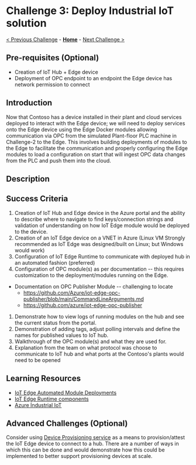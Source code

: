 # Challenge 3: Deploy Industrial IoT solution

[< Previous Challenge](./Challenge-02.md) - **[Home](../README.md)** - [Next Challenge >](./Challenge-04.md)

## Pre-requisites (Optional)
+ Creation of IoT Hub + Edge device
+ Deployment of OPC endpoint to an endpoint the Edge device has network permission to connect


## Introduction
Now that Contoso has a device installed in their plant and cloud services deployed to interact with the Edge device; we will need to deploy services onto the Edge device using the Edge Docker modules allowing communication via OPC from the simulated Plant-floor PLC machine in Challenge-2 to the Edge.  This involves building deployments of modules to the Edge to facilitate the communication and properly configuring the Edge modules to load a configuration on start that will ingest OPC data changes from the PLC and push them into the cloud.

## Description

## Success Criteria
1. Creation of IoT Hub and Edge device in the Azure portal and the ability to describe where to navigate to find keys/connection strings and validation of understanding on how IoT Edge module would be deployed to the device.
1. Creation of an IoT Edge device on a VNET in Azure (Linux VM Strongly recommended as IoT Edge was designed/built on Linux; but Windows would work)
1. Configuration of IoT Edge Runtime to communicate with deployed hub in an automated fashion (preferred)
1. Configuration of OPC module(s) as per documentation -- this requires customization to the deployment/modules running on the Edge.
 + Documentation on OPC Publisher Module -- challenging to locate
    - https://github.com/Azure/iot-edge-opc-publisher/blob/main/CommandLineArguments.md
    - https://github.com/azure/iot-edge-opc-publisher
1. Demonstrate how to view logs of running modules on the hub and see the current status from the portal.
1. Demonstration of adding tags, adjust polling intervals and define the names for published values to IoT hub.
1. Walkthrough of the OPC module(s) and what they are used for.
1. Explanation from the team on what protocol was choose to communicate to IoT hub and what ports at the Contoso's plants would need to be opened


## Learning Resources
* [IoT Edge Automated Module Deployments](https://docs.microsoft.com/en-us/azure/iot-edge/module-deployment-monitoring?view=iotedge-2018-06)
* [IoT Edge Runtime components ](https://docs.microsoft.com/en-us/azure/iot-edge/how-to-install-iot-edge?view=iotedge-2018-06&tabs=windows)
* [Azure Industrial IoT](https://azure.github.io/Industrial-IoT/)

## Advanced Challenges (Optional)
Consider using [Device Provisioning service](https://docs.microsoft.com/en-us/azure/iot-dps/) as a means to provision/attest the IoT Edge device to connect to a hub.  There are a number of ways in which this can be done and would demonstrate how this could be implemented to better support provisioning devices at scale.